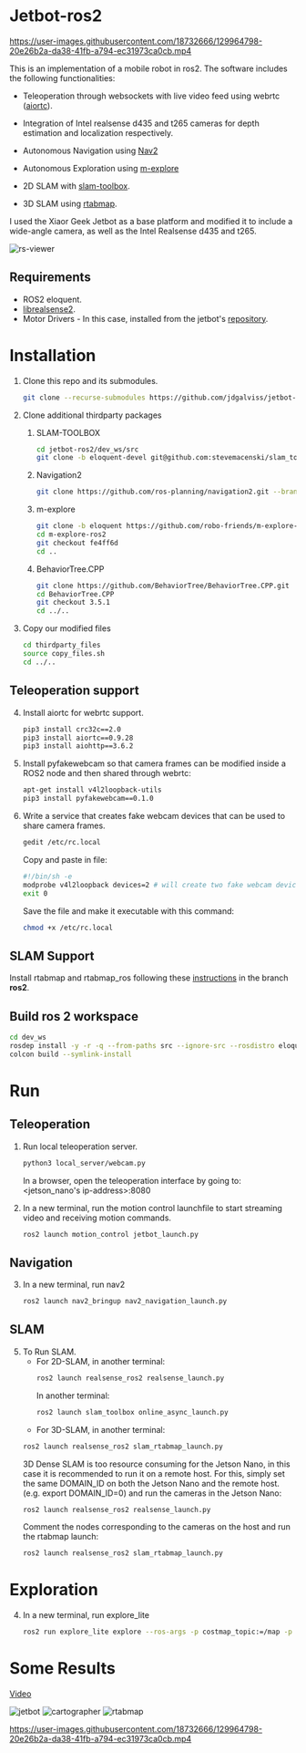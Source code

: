 # Jetbot-ros2
[image1]: imgs/jetbot.png "jetbot"
[image2]: imgs/cartographer.gif "2D"
[image3]: imgs/rtabmap.gif "rtabmap"
[image4]: imgs/jetbot.gif "jetbot_gif"


https://user-images.githubusercontent.com/18732666/129964798-20e26b2a-da38-41fb-a794-ec31973ca0cb.mp4


This is an implementation of a mobile robot in ros2. The software includes the following functionalities:

* Teleoperation through websockets with live video feed using webrtc ([aiortc](https://github.com/aiortc/aiortc)).

* Integration of Intel realsense d435 and t265 cameras for depth estimation and localization respectively.

* Autonomous Navigation using [Nav2](https://github.com/ros-planning/navigation2)

* Autonomous Exploration using [m-explore](https://github.com/robo-friends/m-explore-ros2)

* 2D SLAM with [slam-toolbox](https://github.com/SteveMacenski/slam_toolbox).

* 3D SLAM using [rtabmap](https://github.com/introlab/rtabmap).

I used the Xiaor Geek Jetbot as a base platform and modified it to include a wide-angle camera, as well as the Intel Realsense d435 and t265.

![rs-viewer][image1]

## Requirements
* ROS2 eloquent.
* [librealsense2](https://github.com/IntelRealSense/librealsense/blob/master/doc/distribution_linux.md).
* Motor Drivers - In this case, installed from the jetbot's [repository](https://github.com/NVIDIA-AI-IOT/jetbot/).

# Installation
<!-- 0. Dependencies:
    ```bash

        sudo apt install ros-eloquent-navigation2
        sudo apt install ros-eloquent-nav2-bringup

    ``` -->
1. Clone this repo and its submodules.
    ```bash
    git clone --recurse-submodules https://github.com/jdgalviss/jetbot-ros2.git
    ```

2. Clone additional thirdparty packages
    1. SLAM-TOOLBOX
        ```bash
        cd jetbot-ros2/dev_ws/src
        git clone -b eloquent-devel git@github.com:stevemacenski/slam_toolbox.git 
        ```

    2. Navigation2
        ```bash
        git clone https://github.com/ros-planning/navigation2.git --branch eloquent-devel
        ```

    3. m-explore
        ```bash
        git clone -b eloquent https://github.com/robo-friends/m-explore-ros2.git
        cd m-explore-ros2
        git checkout fe4ff6d
        cd ..
        ```

    4. BehaviorTree.CPP
        ```bash
        git clone https://github.com/BehaviorTree/BehaviorTree.CPP.git
        cd BehaviorTree.CPP
        git checkout 3.5.1
        cd ../..
        ```

3. Copy our modified files
    ```bash
    cd thirdparty_files
    source copy_files.sh
    cd ../..
    ```
    <!-- colcon build --packages-select motion_control -->


## Teleoperation support
4. Install aiortc for webrtc support.
    ```bash
    pip3 install crc32c==2.0
    pip3 install aiortc==0.9.28
    pip3 install aiohttp==3.6.2
    ```

5. Install pyfakewebcam so that camera frames can be modified inside a ROS2 node and then shared through webrtc:
    ```bash
    apt-get install v4l2loopback-utils
    pip3 install pyfakewebcam==0.1.0
    ```

6. Write a service that creates fake webcam devices that can be used to share camera frames.
    ```bash
    gedit /etc/rc.local
    ```
    Copy and paste in file:
    ```bash
    #!/bin/sh -e
    modprobe v4l2loopback devices=2 # will create two fake webcam devices
    exit 0
    ```
    Save the file and make it executable with this command:
    ```bash
    chmod +x /etc/rc.local
    ```
## SLAM Support
 Install rtabmap and rtabmap_ros following these [instructions](https://github.com/introlab/rtabmap_ros/tree/ros2#rtabmap_ros) in the branch **ros2**.

## Build ros 2 workspace
```bash
cd dev_ws
rosdep install -y -r -q --from-paths src --ignore-src --rosdistro eloquent
colcon build --symlink-install
```


# Run
## Teleoperation
1. Run local teleoperation server.
    ```bash
    python3 local_server/webcam.py
    ```
    In a browser, open the teleoperation interface by going to: <jetson_nano's ip-address>:8080

2. In a new terminal, run the motion control launchfile to start streaming video and receiving motion commands.
    ```bash
    ros2 launch motion_control jetbot_launch.py
    ```
## Navigation
3. In a new terminal, run nav2
    ```bash
    ros2 launch nav2_bringup nav2_navigation_launch.py
    ```

## SLAM
5. To Run SLAM.
    * For 2D-SLAM, in another terminal:
        ```bash
        ros2 launch realsense_ros2 realsense_launch.py
        ```
        In another terminal:
        ```bash
        ros2 launch slam_toolbox online_async_launch.py
        ```
    * For 3D-SLAM, in another terminal:
    ```bash
    ros2 launch realsense_ros2 slam_rtabmap_launch.py
    ```
    3D Dense SLAM is too resource consuming for the Jetson Nano, in this case it is recommended to run it on a remote host. For this, simply set the same DOMAIN_ID on both the Jetson Nano and the remote host. (e.g. export DOMAIN_ID=0) and run the cameras in the Jetson Nano:
    ```bash
    ros2 launch realsense_ros2 realsense_launch.py
    ```
    Comment the nodes corresponding to the cameras on the host and run the rtabmap launch:
    ```bash
    ros2 launch realsense_ros2 slam_rtabmap_launch.py
    ```

# Exploration
4. In a new terminal, run explore_lite
    ```bash
    ros2 run explore_lite explore --ros-args -p costmap_topic:=/map -p visualize:=true -p use_sim_time:=false -p min_frontier_size:=0.4 -p planner_frequency:=0.5
    ```
# Some Results
[Video](https://youtu.be/T4csWliWSWs)

![jetbot][image4]
![cartographer][image2]
![rtabmap][image3]

https://user-images.githubusercontent.com/18732666/129964798-20e26b2a-da38-41fb-a794-ec31973ca0cb.mp4

<!-- sudo apt-key adv --keyserver keyserver.ubuntu.com --recv-key F6E65AC044F831AC80A06380C8B3A55A6F3EFCDE || sudo apt-key adv --keyserver hkp://keyserver.ubuntu.com:80 --recv-key F6E65AC044F831AC80A06380C8B3A55A6F3EFCDE -->



